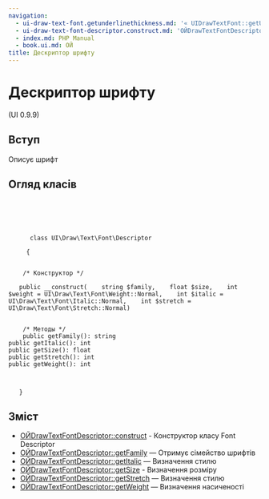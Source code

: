 ```yaml
---
navigation:
  - ui-draw-text-font.getunderlinethickness.md: '« UIDrawTextFont::getUnderlineThickness'
  - ui-draw-text-font-descriptor.construct.md: 'ОЙDrawTextFontDescriptor::construct »'
  - index.md: PHP Manual
  - book.ui.md: ОЙ
title: Дескриптор шрифту
---
```

# Дескриптор шрифту

(UI 0.9.9)

## Вступ

Описує шрифт

## Огляд класів

```classsynopsis



    
     
      class UI\Draw\Text\Font\Descriptor
     
     {


    /* Конструктор */
    
   public __construct(    string $family,    float $size,    int $weight = UI\Draw\Text\Font\Weight::Normal,    int $italic = UI\Draw\Text\Font\Italic::Normal,    int $stretch = UI\Draw\Text\Font\Stretch::Normal)


    /* Методы */
    public getFamily(): string
public getItalic(): int
public getSize(): float
public getStretch(): int
public getWeight(): int



   }
```

## Зміст

-   [ОЙDrawTextFontDescriptor::construct](ui-draw-text-font-descriptor.construct.md) - Конструктор класу Font Descriptor
-   [ОЙDrawTextFontDescriptor::getFamily](ui-draw-text-font-descriptor.getfamily.md) — Отримує сімейство шрифтів
-   [ОЙDrawTextFontDescriptor::getItalic](ui-draw-text-font-descriptor.getitalic.md) — Визначення стилю
-   [ОЙDrawTextFontDescriptor::getSize](ui-draw-text-font-descriptor.getsize.md) - Визначення розміру
-   [ОЙDrawTextFontDescriptor::getStretch](ui-draw-text-font-descriptor.getstretch.md) — Визначення стилю
-   [ОЙDrawTextFontDescriptor::getWeight](ui-draw-text-font-descriptor.getweight.md) — Визначення насиченості
